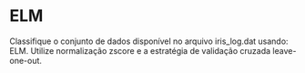 # ELM
Classifique o conjunto de dados disponível no arquivo iris_log.dat usando: ELM. Utilize normalização zscore e a
estratégia de validação cruzada leave-one-out.

